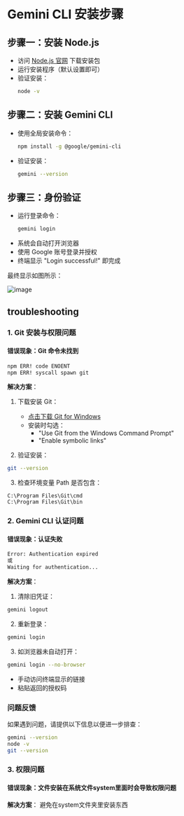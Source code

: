 # Gemini CLI 安装步骤

## 步骤一：安装 Node.js
- 访问 [Node.js 官网](https://nodejs.org/) 下载安装包
- 运行安装程序（默认设置即可）
- 验证安装：
  ```bash
  node -v
  ```

## 步骤二：安装 Gemini CLI
- 使用全局安装命令：
  ```bash
  npm install -g @google/gemini-cli
  ```
- 验证安装：
  ```bash
  gemini --version
  ```

## 步骤三：身份验证
- 运行登录命令：
  ```bash
  gemini login
  ```
- 系统会自动打开浏览器
- 使用 Google 账号登录并授权
- 终端显示 "Login successful!" 即完成

最终显示如图所示：

![image](https://github.com/user-attachments/assets/293aee2d-9adc-4512-8ab7-2345a436c8f3)

## troubleshooting

### 1. Git 安装与权限问题

#### 错误现象：Git 命令未找到
```bash
npm ERR! code ENOENT 
npm ERR! syscall spawn git
```

**解决方案**：

1. 下载安装 Git：
   - [点击下载 Git for Windows](https://git-scm.com/download/win)
   - 安装时勾选：
     - "Use Git from the Windows Command Prompt"  
     - "Enable symbolic links"

2. 验证安装：
```bash
git --version
```

3. 检查环境变量 Path 是否包含：
```
C:\Program Files\Git\cmd
C:\Program Files\Git\bin
```

### 2. Gemini CLI 认证问题

#### 错误现象：认证失败
```bash
Error: Authentication expired
或
Waiting for authentication...
```

**解决方案**：

1. 清除旧凭证：
```bash
gemini logout
```

2. 重新登录：
```bash
gemini login
```

3. 如浏览器未自动打开：
```bash
gemini login --no-browser
```
- 手动访问终端显示的链接
- 粘贴返回的授权码

### 问题反馈
如果遇到问题，请提供以下信息以便进一步排查：
```bash
gemini --version
node -v  
git --version
```
### 3. 权限问题

#### 错误现象：文件安装在系统文件system里面时会导致权限问题

**解决方案**： 
  避免在system文件夹里安装东西

```
